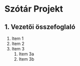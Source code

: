 # Szótár Projekt

## 1. Vezetői összefoglaló
  1. Item 1
1. Item 2
1. Item 3
   1. Item 3a
   1. Item 3b
